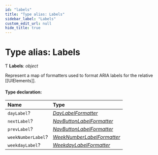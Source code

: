 ```yaml
---
id: "labels"
title: "Type alias: Labels"
sidebar_label: "Labels"
custom_edit_url: null
hide_title: true
---
```


# Type alias: Labels

Ƭ **Labels**: *object*

Represent a map of formatters used to format ARIA labels for the relative
[[UIElements]].

#### Type declaration:

Name | Type |
:------ | :------ |
`dayLabel`? | [*DayLabelFormatter*](daylabelformatter.md) |
`nextLabel`? | [*NavButtonLabelFormatter*](navbuttonlabelformatter.md) |
`prevLabel`? | [*NavButtonLabelFormatter*](navbuttonlabelformatter.md) |
`weekNumberLabel`? | [*WeekNumberLabelFormatter*](weeknumberlabelformatter.md) |
`weekdayLabel`? | [*WeekdayLabelFormatter*](weekdaylabelformatter.md) |
